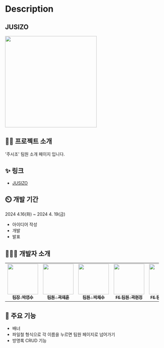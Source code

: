 # Description

## JUSIZO

<img src="https://github.com/JUSIZO/JUSIZO_Frontend/assets/127167163/3d46c69c-b7f9-4a75-8224-85017344e567" width="300">

## 👨‍🏫 프로젝트 소개

'주시조' 팀원 소개 페이지 입니다.

## ✨ 링크

- [JUSIZO](http://jh5414092.dothome.co.kr/)

## ⏲️ 개발 기간

2024 4.16(화) ~ 2024 4. 19(금)

- 아이디어 작성
- 개발
- 발표

## 🧑‍🤝‍🧑 개발자 소개

<table>
  <tbody>
    <tr>
      <td align="center"><a href="https://github.com/youngsupark1"><img src="https://avatars.githubusercontent.com/u/160477257?v=4" width="100px;" alt=""/><br /><sub><b> 팀장 :박영수 </b></sub></a><br /></td>
      <td align="center"><a href="https://github.com/KwakOri"><img src="https://avatars.githubusercontent.com/u/90024085?v=4" width="100px;" alt=""/><br /><sub><b> 팀원 : 곽재훈 </b></sub></a><br /></td>
      <td align="center"><a href="https://github.com/Chasyuss"><img src="https://avatars.githubusercontent.com/u/127167163?v=4" width="100px;" alt=""/><br /><sub><b> 팀원 : 박채수 </b></sub></a><br /></td>
      <td align="center"><a href="https://github.com/hyunjeongkwak"><img src="https://avatars.githubusercontent.com/u/161002090?v=4" width="100px;" alt=""/><br /><sub><b>FE 팀원 :곽현정 </b></sub></a><br /></td>
        <td align="center"><a href="https://github.com/hyowls"><img src="https://avatars.githubusercontent.com/u/167041908?v=4" width="100px;" alt=""/><br /><sub><b>FE 팀원 : 김효진 </b></sub></a><br /></td>
         <td align="center"><a href="https://github.com/Ga-zzang"><img src="https://avatars.githubusercontent.com/u/165372628?v=4" width="100px;" alt=""/><br /><sub><b>FE 팀원 : 이가현 </b></sub></a><br /></td>
    </tr>
  </tbody>
</table>

## 📌 주요 기능

- 배너
- 파일철 형식으로 각 이름을 누르면 팀원 페이지로 넘어가기
- 방명록 CRUD 기능
